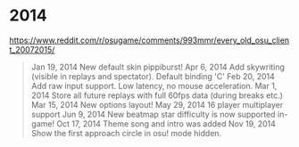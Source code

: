 # 2014

https://www.reddit.com/r/osugame/comments/993mmr/every_old_osu_client_20072015/

> Jan 19, 2014 New default skin pippiburst! Apr 6, 2014 Add skywriting (visible in replays and spectator). Default binding 'C' Feb 20, 2014 Add raw input support. Low latency, no mouse acceleration. Mar 1, 2014 Store all future replays with full 60fps data (during breaks etc.) Mar 15, 2014 New options layout! May 29, 2014 16 player multiplayer support Jun 9, 2014 New beatmap star difficulty is now supported in-game! Oct 17, 2014 Theme song and intro was added Nov 19, 2014 Show the first approach circle in osu! mode hidden.

